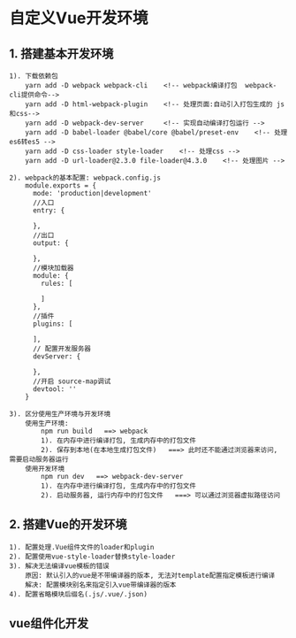 # 自定义Vue开发环境
## 1. 搭建基本开发环境
    1). 下载依赖包
        yarn add -D webpack webpack-cli    <!-- webpack编译打包  webpack-cli提供命令-->
        yarn add -D html-webpack-plugin    <!-- 处理页面:自动引入打包生成的 js和css-->
        yarn add -D webpack-dev-server     <!-- 实现自动编译打包运行 -->
        yarn add -D babel-loader @babel/core @babel/preset-env    <!-- 处理es6转es5 -->   
        yarn add -D css-loader style-loader    <!-- 处理css -->
        yarn add -D url-loader@2.3.0 file-loader@4.3.0    <!-- 处理图片 -->
    
    2). webpack的基本配置: webpack.config.js
        module.exports = {
          mode: 'production|development'
          //入口
          entry: {

          },
          //出口
          output: {

          },
          //模块加载器
          module: {
            rules: [

            ]
          },
          //插件
          plugins: [

          ],
          // 配置开发服务器
          devServer: {

          },
          //开启 source-map调试
          devtool: ''
        }

    3). 区分使用生产环境与开发环境
        使用生产环境:
            npm run build   ==> webpack
            1). 在内存中进行编译打包, 生成内存中的打包文件
            2). 保存到本地(在本地生成打包文件)   ===> 此时还不能通过浏览器来访问, 需要启动服务器运行
        使用开发环境
            npm run dev   ==> webpack-dev-server
            1). 在内存中进行编译打包, 生成内存中的打包文件
            2). 启动服务器, 运行内存中的打包文件   ===> 可以通过浏览器虚拟路径访问






## 2. 搭建Vue的开发环境
    1). 配置处理.Vue组件文件的loader和plugin
    2). 配置使用vue-style-loader替换style-loader
    3). 解决无法编译vue模板的错误
        原因: 默认引入的vue是不带编译器的版本, 无法对template配置指定模板进行编译
        解决: 配置模块别名来指定引入vue带编译器的版本
    4). 配置省略模块后缀名(.js/.vue/.json)

## vue组件化开发